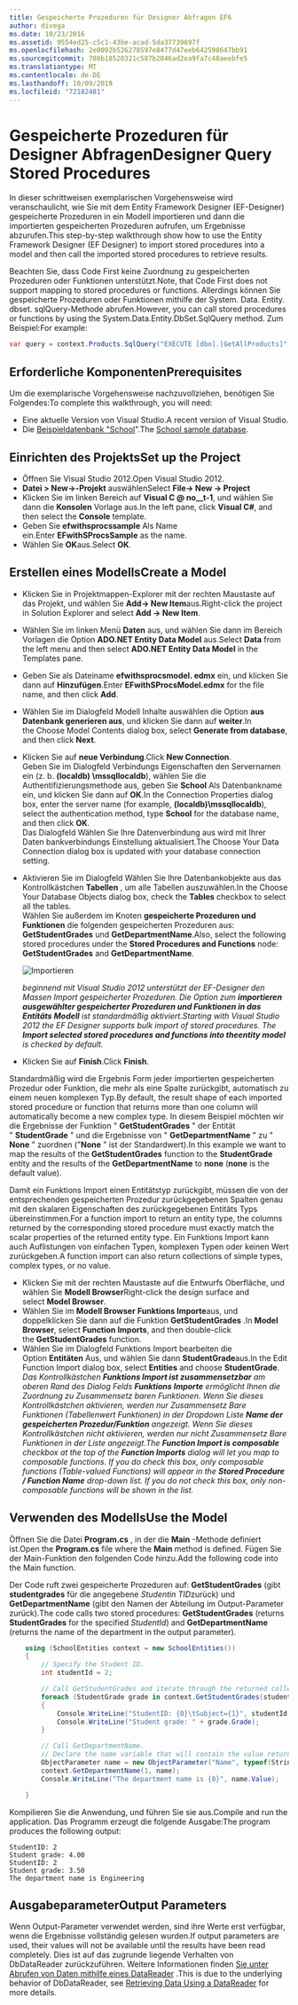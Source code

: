 ```yaml
---
title: Gespeicherte Prozeduren für Designer Abfragen EF6
author: divega
ms.date: 10/23/2016
ms.assetid: 9554ed25-c5c1-43be-acad-5da37739697f
ms.openlocfilehash: 2e0092b526278597e8477d47eeb642598647bb91
ms.sourcegitcommit: 708b18520321c587b2046ad2ea9fa7c48aeebfe5
ms.translationtype: MT
ms.contentlocale: de-DE
ms.lasthandoff: 10/09/2019
ms.locfileid: "72182481"
---
```

# <a name="designer-query-stored-procedures"></a><span data-ttu-id="662c3-102">Gespeicherte Prozeduren für Designer Abfragen</span><span class="sxs-lookup"><span data-stu-id="662c3-102">Designer Query Stored Procedures</span></span>
<span data-ttu-id="662c3-103">In dieser schrittweisen exemplarischen Vorgehensweise wird veranschaulicht, wie Sie mit dem Entity Framework Designer (EF-Designer) gespeicherte Prozeduren in ein Modell importieren und dann die importierten gespeicherten Prozeduren aufrufen, um Ergebnisse abzurufen.</span><span class="sxs-lookup"><span data-stu-id="662c3-103">This step-by-step walkthrough show how to use the Entity Framework Designer (EF Designer) to import stored procedures into a model and then call the imported stored procedures to retrieve results.</span></span> 

<span data-ttu-id="662c3-104">Beachten Sie, dass Code First keine Zuordnung zu gespeicherten Prozeduren oder Funktionen unterstützt.</span><span class="sxs-lookup"><span data-stu-id="662c3-104">Note, that Code First does not support mapping to stored procedures or functions.</span></span> <span data-ttu-id="662c3-105">Allerdings können Sie gespeicherte Prozeduren oder Funktionen mithilfe der System. Data. Entity. dbset. sqlQuery-Methode abrufen.</span><span class="sxs-lookup"><span data-stu-id="662c3-105">However, you can call stored procedures or functions by using the System.Data.Entity.DbSet.SqlQuery method.</span></span> <span data-ttu-id="662c3-106">Zum Beispiel:</span><span class="sxs-lookup"><span data-stu-id="662c3-106">For example:</span></span>
``` csharp
var query = context.Products.SqlQuery("EXECUTE [dbo].[GetAllProducts]")`;
```

## <a name="prerequisites"></a><span data-ttu-id="662c3-107">Erforderliche Komponenten</span><span class="sxs-lookup"><span data-stu-id="662c3-107">Prerequisites</span></span>

<span data-ttu-id="662c3-108">Um die exemplarische Vorgehensweise nachzuvollziehen, benötigen Sie Folgendes:</span><span class="sxs-lookup"><span data-stu-id="662c3-108">To complete this walkthrough, you will need:</span></span>

- <span data-ttu-id="662c3-109">Eine aktuelle Version von Visual Studio.</span><span class="sxs-lookup"><span data-stu-id="662c3-109">A recent version of Visual Studio.</span></span>
- <span data-ttu-id="662c3-110">Die [Beispieldatenbank "School](~/ef6/resources/school-database.md)".</span><span class="sxs-lookup"><span data-stu-id="662c3-110">The [School sample database](~/ef6/resources/school-database.md).</span></span>

## <a name="set-up-the-project"></a><span data-ttu-id="662c3-111">Einrichten des Projekts</span><span class="sxs-lookup"><span data-stu-id="662c3-111">Set up the Project</span></span>

-   <span data-ttu-id="662c3-112">Öffnen Sie Visual Studio 2012.</span><span class="sxs-lookup"><span data-stu-id="662c3-112">Open Visual Studio 2012.</span></span>
-   <span data-ttu-id="662c3-113">**Datei &gt; New-&gt;-Projekt** auswählen</span><span class="sxs-lookup"><span data-stu-id="662c3-113">Select **File-&gt; New -&gt; Project**</span></span>
-   <span data-ttu-id="662c3-114">Klicken Sie im linken Bereich auf **Visual C @ no__t-1**, und wählen Sie dann die **Konsolen** Vorlage aus.</span><span class="sxs-lookup"><span data-stu-id="662c3-114">In the left pane, click **Visual C\#**, and then select the **Console** template.</span></span>
-   <span data-ttu-id="662c3-115">Geben Sie **efwithsprocssample** Als Name ein.</span><span class="sxs-lookup"><span data-stu-id="662c3-115">Enter **EFwithSProcsSample** as the name.</span></span>
-   <span data-ttu-id="662c3-116">Wählen Sie **OK**aus.</span><span class="sxs-lookup"><span data-stu-id="662c3-116">Select **OK**.</span></span>

## <a name="create-a-model"></a><span data-ttu-id="662c3-117">Erstellen eines Modells</span><span class="sxs-lookup"><span data-stu-id="662c3-117">Create a Model</span></span>

-   <span data-ttu-id="662c3-118">Klicken Sie in Projektmappen-Explorer mit der rechten Maustaste auf das Projekt, und wählen Sie **Add-&gt; New Item**aus.</span><span class="sxs-lookup"><span data-stu-id="662c3-118">Right-click the project in Solution Explorer and select **Add -&gt; New Item**.</span></span>
-   <span data-ttu-id="662c3-119">Wählen Sie im linken Menü **Daten** aus, und wählen Sie dann im Bereich Vorlagen die Option **ADO.NET Entity Data Model** aus.</span><span class="sxs-lookup"><span data-stu-id="662c3-119">Select **Data** from the left menu and then select **ADO.NET Entity Data Model** in the Templates pane.</span></span>
-   <span data-ttu-id="662c3-120">Geben Sie als Dateiname **efwithsprocsmodel. edmx** ein, und klicken Sie dann auf **Hinzufügen**.</span><span class="sxs-lookup"><span data-stu-id="662c3-120">Enter **EFwithSProcsModel.edmx** for the file name, and then click **Add**.</span></span>
-   <span data-ttu-id="662c3-121">Wählen Sie im Dialogfeld Modell Inhalte auswählen die Option **aus Datenbank generieren aus**, und klicken Sie dann auf **weiter**.</span><span class="sxs-lookup"><span data-stu-id="662c3-121">In the Choose Model Contents dialog box, select **Generate from database**, and then click **Next**.</span></span>
-   <span data-ttu-id="662c3-122">Klicken Sie auf **neue Verbindung**.</span><span class="sxs-lookup"><span data-stu-id="662c3-122">Click **New Connection**.</span></span>  
    <span data-ttu-id="662c3-123">Geben Sie im Dialogfeld Verbindungs Eigenschaften den Servernamen ein (z. b. **(localdb) \\mssqllocaldb**), wählen Sie die Authentifizierungsmethode aus, geben Sie **School** Als Datenbankname ein, und klicken Sie dann auf **OK**.</span><span class="sxs-lookup"><span data-stu-id="662c3-123">In the Connection Properties dialog box, enter the server name (for example, **(localdb)\\mssqllocaldb**), select the authentication method, type **School** for the database name, and then click **OK**.</span></span>  
    <span data-ttu-id="662c3-124">Das Dialogfeld Wählen Sie Ihre Datenverbindung aus wird mit Ihrer Daten bankverbindungs Einstellung aktualisiert.</span><span class="sxs-lookup"><span data-stu-id="662c3-124">The Choose Your Data Connection dialog box is updated with your database connection setting.</span></span>
-   <span data-ttu-id="662c3-125">Aktivieren Sie im Dialogfeld Wählen Sie Ihre Datenbankobjekte aus das Kontrollkästchen **Tabellen** , um alle Tabellen auszuwählen.</span><span class="sxs-lookup"><span data-stu-id="662c3-125">In the Choose Your Database Objects dialog box, check the **Tables** checkbox to select all the tables.</span></span>  
    <span data-ttu-id="662c3-126">Wählen Sie außerdem im Knoten **gespeicherte Prozeduren und Funktionen** die folgenden gespeicherten Prozeduren aus: **GetStudentGrades** und **GetDepartmentName**.</span><span class="sxs-lookup"><span data-stu-id="662c3-126">Also, select the following stored procedures under the **Stored Procedures and Functions** node: **GetStudentGrades** and **GetDepartmentName**.</span></span> 

    ![Importieren](~/ef6/media/import.jpg)

    <span data-ttu-id="662c3-128">*beginnend mit Visual Studio 2012 unterstützt der EF-Designer den Massen Import gespeicherter Prozeduren. Die Option zum **importieren ausgewählter gespeicherter Prozeduren und Funktionen in das Entitäts Modell** ist standardmäßig aktiviert.*</span><span class="sxs-lookup"><span data-stu-id="662c3-128">*Starting with Visual Studio 2012 the EF Designer supports bulk import of stored procedures. The **Import selected stored procedures and functions into theentity model** is checked by default.*</span></span>
-   <span data-ttu-id="662c3-129">Klicken Sie auf **Finish**.</span><span class="sxs-lookup"><span data-stu-id="662c3-129">Click **Finish**.</span></span>

<span data-ttu-id="662c3-130">Standardmäßig wird die Ergebnis Form jeder importierten gespeicherten Prozedur oder Funktion, die mehr als eine Spalte zurückgibt, automatisch zu einem neuen komplexen Typ.</span><span class="sxs-lookup"><span data-stu-id="662c3-130">By default, the result shape of each imported stored procedure or function that returns more than one column will automatically become a new complex type.</span></span> <span data-ttu-id="662c3-131">In diesem Beispiel möchten wir die Ergebnisse der Funktion " **GetStudentGrades** " der Entität " **StudentGrade** " und die Ergebnisse von " **GetDepartmentName** " zu " **None** " zuordnen ("**None** " ist der Standardwert).</span><span class="sxs-lookup"><span data-stu-id="662c3-131">In this example we want to map the results of the **GetStudentGrades** function to the **StudentGrade** entity and the results of the **GetDepartmentName** to **none** (**none** is the default value).</span></span>

<span data-ttu-id="662c3-132">Damit ein Funktions Import einen Entitätstyp zurückgibt, müssen die von der entsprechenden gespeicherten Prozedur zurückgegebenen Spalten genau mit den skalaren Eigenschaften des zurückgegebenen Entitäts Typs übereinstimmen.</span><span class="sxs-lookup"><span data-stu-id="662c3-132">For a function import to return an entity type, the columns returned by the corresponding stored procedure must exactly match the scalar properties of the returned entity type.</span></span> <span data-ttu-id="662c3-133">Ein Funktions Import kann auch Auflistungen von einfachen Typen, komplexen Typen oder keinen Wert zurückgeben.</span><span class="sxs-lookup"><span data-stu-id="662c3-133">A function import can also return collections of simple types, complex types, or no value.</span></span>

-   <span data-ttu-id="662c3-134">Klicken Sie mit der rechten Maustaste auf die Entwurfs Oberfläche, und wählen Sie **Modell Browser**</span><span class="sxs-lookup"><span data-stu-id="662c3-134">Right-click the design surface and select **Model Browser**.</span></span>
-   <span data-ttu-id="662c3-135">Wählen Sie im **Modell Browser** **Funktions Importe**aus, und doppelklicken Sie dann auf die Funktion **GetStudentGrades** .</span><span class="sxs-lookup"><span data-stu-id="662c3-135">In **Model Browser**, select **Function Imports**, and then double-click the **GetStudentGrades** function.</span></span>
-   <span data-ttu-id="662c3-136">Wählen Sie im Dialogfeld Funktions Import bearbeiten die Option **Entitäten** Aus, und wählen Sie dann **StudentGrade**aus.</span><span class="sxs-lookup"><span data-stu-id="662c3-136">In the Edit Function Import dialog box, select **Entities** and choose **StudentGrade**.</span></span>  
    <span data-ttu-id="662c3-137">*Das Kontrollkästchen **Funktions Import ist zusammensetzbar** am oberen Rand des Dialog Felds **Funktions Importe** ermöglicht Ihnen die Zuordnung zu Zusammensetz baren Funktionen. Wenn Sie dieses Kontrollkästchen aktivieren, werden nur Zusammensetz Bare Funktionen (Tabellenwert Funktionen) in der Dropdown Liste **Name der gespeicherten Prozedur/Funktion** angezeigt. Wenn Sie dieses Kontrollkästchen nicht aktivieren, werden nur nicht Zusammensetz Bare Funktionen in der Liste angezeigt.*</span><span class="sxs-lookup"><span data-stu-id="662c3-137">*The **Function Import is composable** checkbox at the top of the **Function Imports** dialog will let you map to composable functions. If you do check this box, only composable functions (Table-valued Functions) will appear in the **Stored Procedure / Function Name** drop-down list. If you do not check this box, only non-composable functions will be shown in the list.*</span></span>

## <a name="use-the-model"></a><span data-ttu-id="662c3-138">Verwenden des Modells</span><span class="sxs-lookup"><span data-stu-id="662c3-138">Use the Model</span></span>

<span data-ttu-id="662c3-139">Öffnen Sie die Datei **Program.cs** , in der die **Main** -Methode definiert ist.</span><span class="sxs-lookup"><span data-stu-id="662c3-139">Open the **Program.cs** file where the **Main** method is defined.</span></span> <span data-ttu-id="662c3-140">Fügen Sie der Main-Funktion den folgenden Code hinzu.</span><span class="sxs-lookup"><span data-stu-id="662c3-140">Add the following code into the Main function.</span></span>

<span data-ttu-id="662c3-141">Der Code ruft zwei gespeicherte Prozeduren auf: **GetStudentGrades** (gibt **studentgrades** für die angegebene *Studentin TID*zurück) und **GetDepartmentName** (gibt den Namen der Abteilung im Output-Parameter zurück).</span><span class="sxs-lookup"><span data-stu-id="662c3-141">The code calls two stored procedures: **GetStudentGrades** (returns **StudentGrades** for the specified *StudentId*) and **GetDepartmentName** (returns the name of the department in the output parameter).</span></span>  

``` csharp
    using (SchoolEntities context = new SchoolEntities())
    {
        // Specify the Student ID.
        int studentId = 2;

        // Call GetStudentGrades and iterate through the returned collection.
        foreach (StudentGrade grade in context.GetStudentGrades(studentId))
        {
            Console.WriteLine("StudentID: {0}\tSubject={1}", studentId, grade.Subject);
            Console.WriteLine("Student grade: " + grade.Grade);
        }

        // Call GetDepartmentName.
        // Declare the name variable that will contain the value returned by the output parameter.
        ObjectParameter name = new ObjectParameter("Name", typeof(String));
        context.GetDepartmentName(1, name);
        Console.WriteLine("The department name is {0}", name.Value);

    }
```

<span data-ttu-id="662c3-142">Kompilieren Sie die Anwendung, und führen Sie sie aus.</span><span class="sxs-lookup"><span data-stu-id="662c3-142">Compile and run the application.</span></span> <span data-ttu-id="662c3-143">Das Programm erzeugt die folgende Ausgabe:</span><span class="sxs-lookup"><span data-stu-id="662c3-143">The program produces the following output:</span></span>

```console
StudentID: 2
Student grade: 4.00
StudentID: 2
Student grade: 3.50
The department name is Engineering
```

<a name="output-parameters"></a><span data-ttu-id="662c3-144">Ausgabeparameter</span><span class="sxs-lookup"><span data-stu-id="662c3-144">Output Parameters</span></span>
-----------------

<span data-ttu-id="662c3-145">Wenn Output-Parameter verwendet werden, sind ihre Werte erst verfügbar, wenn die Ergebnisse vollständig gelesen wurden.</span><span class="sxs-lookup"><span data-stu-id="662c3-145">If output parameters are used, their values will not be available until the results have been read completely.</span></span> <span data-ttu-id="662c3-146">Dies ist auf das zugrunde liegende Verhalten von DbDataReader zurückzuführen. Weitere Informationen finden [Sie unter Abrufen von Daten mithilfe eines DataReader](https://go.microsoft.com/fwlink/?LinkID=398589) .</span><span class="sxs-lookup"><span data-stu-id="662c3-146">This is due to the underlying behavior of DbDataReader, see [Retrieving Data Using a DataReader](https://go.microsoft.com/fwlink/?LinkID=398589) for more details.</span></span>
